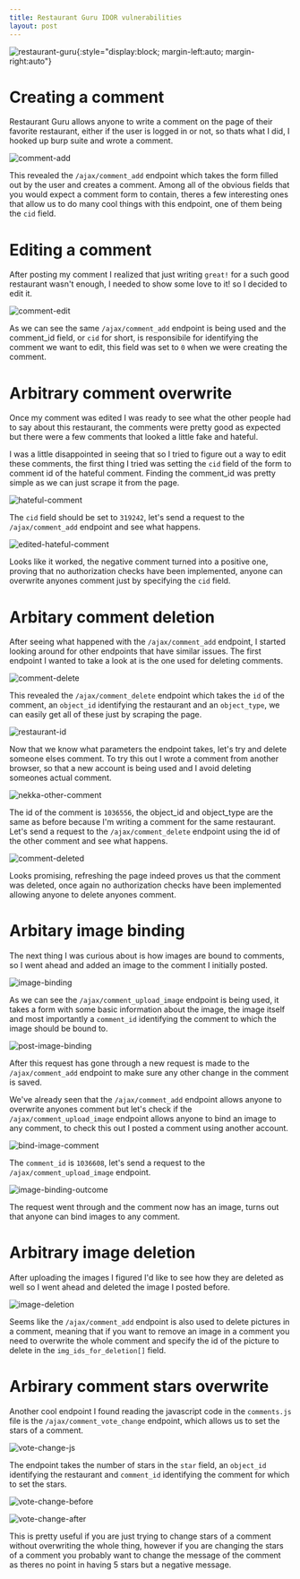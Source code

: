 ```yaml
---
title: Restaurant Guru IDOR vulnerabilities
layout: post
---
```


![restaurant-guru](/assets/restaurant-guru.png){:style="display:block; margin-left:auto; margin-right:auto"}

# Creating a comment
Restaurant Guru allows anyone to write a comment on the page of their favorite restaurant, either if the user is logged in or not, so thats what I did, I hooked up burp suite and wrote a comment.

![comment-add](/assets/comment-add.png)

This revealed the `/ajax/comment_add` endpoint which takes the form filled out by the user and creates a comment. Among all of the obvious fields that you would expect a comment form to contain, theres a few interesting ones that allow us to do many cool things with this endpoint, one of them being the `cid` field.

# Editing a comment
After posting my comment I realized that just writing `great!` for a such good restaurant wasn't enough, I needed to show some love to it! so I decided to edit it.

![comment-edit](/assets/comment-edit.png)

As we can see the same `/ajax/comment_add` endpoint is being used and the comment_id field, or `cid` for short, is responsibile for identifying the comment we want to edit, this field was set to `0` when we were creating the comment.

# Arbitrary comment overwrite
Once my comment was edited I was ready to see what the other people had to say about this restaurant, the comments were pretty good as expected but there were a few comments that looked a little fake and hateful.

I was a little disappointed in seeing that so I tried to figure out a way to edit these comments, the first thing I tried was setting the `cid` field of the form to comment id of the hateful comment. Finding the comment_id was pretty simple as we can just scrape it from the page.

![hateful-comment](/assets/hateful-comment.png)

The `cid` field should be set to `319242`, let's send a request to the `/ajax/comment_add` endpoint and see what happens.

![edited-hateful-comment](/assets/edited-hateful-comment.png)

Looks like it worked, the negative comment turned into a positive one, proving that no authorization checks have been implemented, anyone can overwrite anyones comment just by specifying the `cid` field.

# Arbitary comment deletion
After seeing what happened with the `/ajax/comment_add` endpoint, I started looking around for other endpoints that have similar issues. The first endpoint I wanted to take a look at is the one used for deleting comments.

![comment-delete](/assets/comment-delete.png)

This revealed the `/ajax/comment_delete` endpoint which takes the `id` of the comment, an `object_id` identifying  the restaurant and an `object_type`, we can easily get all of these just by scraping the page.

![restaurant-id](/assets/restaurant-id.png)

Now that we know what parameters the endpoint takes, let's try and delete someone elses comment. To try this out I wrote a comment from another browser, so that a new account is being used and I avoid deleting someones actual comment.

![nekka-other-comment](/assets/nekka-other-comment.png)

The id of the comment is `1036556`, the object_id and object_type are the same as before because I'm writing a comment for the same restaurant.
Let's send a request to the `/ajax/comment_delete` endpoint using the id of the other comment and see what happens.

![comment-deleted](/assets/comment-deleted.png)

Looks promising, refreshing the page indeed proves us that the comment was deleted, once again no authorization checks have been implemented allowing anyone to delete anyones comment.

# Arbitary image binding
The next thing I was curious about is how images are bound to comments, so I went ahead and added an image to the comment I initially posted.

![image-binding](/assets/image-binding.png)

As we can see the `/ajax/comment_upload_image` endpoint is being used, it takes a form with some basic information about the image, the image itself and most importantly a `comment_id` identifying the comment to which the image should be bound to.

![post-image-binding](/assets/image-binding-edit.png)

After this request has gone through a new request is made to the `/ajax/comment_add` endpoint to make sure any other change in the comment is saved.

We've already seen that the `/ajax/comment_add` endpoint allows anyone to overwrite anyones comment but let's check if the `/ajax/comment_upload_image` endpoint allows anyone to bind an image to any comment, to check this out I posted a comment using another account.

![bind-image-comment](/assets/bind-image-comment.png)

The `comment_id` is `1036608`, let's send a request to the `/ajax/comment_upload_image` endpoint.

![image-binding-outcome](/assets/image-binding-outcome.png)

The request went through and the comment now has an image, turns out that anyone can bind images to any comment.

# Arbitrary image deletion
After uploading the images I figured I'd like to see how they are deleted as well so I went ahead and deleted the image I posted before.

![image-deletion](/assets/image-deletion.png)

Seems like the `/ajax/comment_add` endpoint is also used to delete pictures in a comment, meaning that if you want to remove an image in a comment you need to overwrite the whole comment and specify the id of the picture to delete in the `img_ids_for_deletion[]` field. 

# Arbirary comment stars overwrite
Another cool endpoint I found reading the javascript code in the `comments.js` file is the `/ajax/comment_vote_change` endpoint, which allows us to set the stars of a comment.

![vote-change-js](/assets/vote-change-js.png)

The endpoint takes the number of stars in the `star` field, an `object_id` identifying the restaurant and `comment_id` identifying the comment for which to set the stars.

![vote-change-before](/assets/stars-before-1.png)

![vote-change-after](/assets/stars-after-1.png)

This is pretty useful if you are just trying to change stars of a comment without overwriting the whole thing, however if you are changing the stars of a comment you probably want to change the message of the comment as theres no point in having 5 stars but a negative message.
